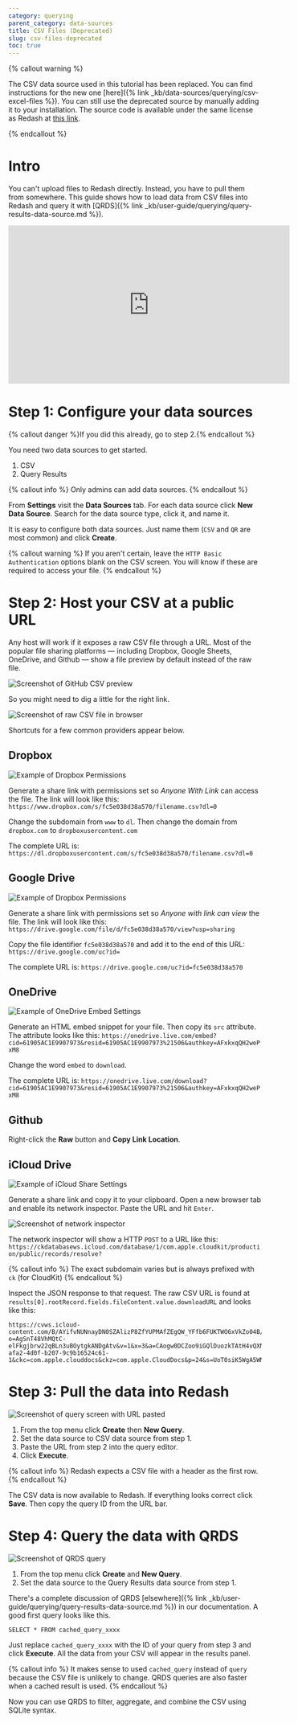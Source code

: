```yaml
---
category: querying
parent_category: data-sources
title: CSV Files (Deprecated)
slug: csv-files-deprecated
toc: true
---
```


{% callout warning %}

The CSV data source used in this tutorial has been replaced. You can find instructions for the new one [here]({% link _kb/data-sources/querying/csv-excel-files %}). You can still use the deprecated source by manually adding it to your installation. The source code is available under the same license as Redash at [this link](https://gist.github.com/susodapop/d367ff6c02f19ef4b9964e1042ca1d92).

{% endcallout %}

# Intro

You can't upload files to Redash directly. Instead, you have to pull them from
somewhere. This guide shows how to load data from CSV files into Redash and
query it with
[QRDS]({% link _kb/user-guide/querying/query-results-data-source.md %}).

<iframe width="560" height="315" src="https://www.youtube.com/embed/qL7hZ-SQmRo?controls=0" frameborder="0" allow="accelerometer; autoplay; encrypted-media; gyroscope; picture-in-picture" allowfullscreen></iframe>

# Step 1: Configure your data sources

{% callout danger %}If you did this already, go to step 2.{% endcallout %}

You need two data sources to get started.

1. CSV
2. Query Results

{% callout info %} Only admins can add data sources. {% endcallout %}

From **Settings** visit the **Data Sources** tab. For each data source click
**New Data Source**. Search for the data source type, click it, and name it.

It is easy to configure both data sources. Just name them (`CSV` and `QR` are
most common) and click **Create**.

{% callout warning %} If you aren't certain, leave the
`HTTP Basic Authentication` options blank on the CSV screen. You will know if
these are required to access your file. {% endcallout %}

# Step 2: Host your CSV at a public URL

Any host will work if it exposes a raw CSV file through a URL. Most of the
popular file sharing platforms — including Dropbox, Google Sheets, OneDrive, and
Github — show a file preview by default instead of the raw file.

![Screenshot of GitHub CSV preview](/assets/images/docs/gitbook/csv-preview.png)

So you might need to dig a little for the right link.

![Screenshot of raw CSV file in browser](/assets/images/docs/gitbook/raw-csv.png)

Shortcuts for a few common providers appear below.

## Dropbox

![Example of Dropbox Permissions](/assets/images/docs/gitbook/dropbox-share-settings.png)

Generate a share link with permissions set so _Anyone With Link_ can access the
file. The link will look like this:
`https://www.dropbox.com/s/fc5e038d38a570/filename.csv?dl=0`

Change the subdomain from `www` to `dl`. Then change the domain from
`dropbox.com` to `dropboxusercontent.com`

The complete URL is:
`https://dl.dropboxusercontent.com/s/fc5e038d38a570/filename.csv?dl=0`

## Google Drive

![Example of Dropbox Permissions](/assets/images/docs/gitbook/google-share-settings.png)

Generate a share link with permissions set so _Anyone with link can view_ the
file. The link will look like this:
`https://drive.google.com/file/d/fc5e038d38a570/view?usp=sharing`

Copy the file identifier `fc5e038d38a570` and add it to the end of this URL:
`https://drive.google.com/uc?id=`

The complete URL is: `https://drive.google.com/uc?id=fc5e038d38a570`

## OneDrive

![Example of OneDrive Embed Settings](/assets/images/docs/gitbook/onedrive-embed-settings.png)

Generate an HTML embed snippet for your file. Then copy its `src` attribute. The
attribute looks like this:
`https://onedrive.live.com/embed?cid=61905AC1E9907973&resid=61905AC1E9907973%21506&authkey=AFxkxqQH2wePxM8`

Change the word `embed` to `download`.

The complete URL is:
`https://onedrive.live.com/download?cid=61905AC1E9907973&resid=61905AC1E9907973%21506&authkey=AFxkxqQH2wePxM8`

## Github

Right-click the **Raw** button and **Copy Link Location**.

## iCloud Drive

![Example of iCloud Share Settings](/assets/images/docs/gitbook/icloud-share-settings.png)

Generate a share link and copy it to your clipboard. Open a new browser tab and
enable its network inspector. Paste the URL and hit `Enter`.

![Screenshot of network inspector](/assets/images/docs/gitbook/icloud-inspector.png)

The network inspector will show a HTTP `POST` to a URL like this:
`https://ckdatabasews.icloud.com/database/1/com.apple.cloudkit/production/public/records/resolve?`

{% callout info %} The exact subdomain varies but is always prefixed with `ck`
(for CloudKit) {% endcallout %}

Inspect the JSON response to that request. The raw CSV URL is found at
`results[0].rootRecord.fields.fileContent.value.downloadURL` and looks like
this:

```
https://cvws.icloud-content.com/B/AYifvNUNnayDN0SZAlizP8ZfYUPMAfZEgQW_YFfb6FUKTWO6xVkZo04B/${f}?o=AgSnT48VhMQtC-elFkgjbrw22qBLn3uBOytgkANDgAtv&v=1&x=3&a=CAogw0DCZoo9iGQlDuozkTAtH4vQXNvV5qk9j5g56uwuzaESHRDd_IWOgy4Y3dnhj4MuIgEAUgRfYUPMWgQZo04B&e=1581386329&k=Yc1Tyt4g4oKp6blXKa6yBA&fl=&r=b5089feb-afa2-4d0f-b207-9c9b16524c61-1&ckc=com.apple.clouddocs&ckz=com.apple.CloudDocs&p=24&s=UoT0siK5WgA5WNxN47jHUDlSzQo
```

# Step 3: Pull the data into Redash

![Screenshot of query screen with URL pasted](/assets/images/docs/gitbook/query-example.png)

1. From the top menu click **Create** then **New Query**.
2. Set the data source to CSV data source from step 1.
3. Paste the URL from step 2 into the query editor.
4. Click **Execute**.

{% callout info %} Redash expects a CSV file with a header as the first
row.{% endcallout %}

The CSV data is now available to Redash. If everything looks correct click
**Save**. Then copy the query ID from the URL bar.

# Step 4: Query the data with QRDS

![Screenshot of QRDS query](/assets/images/docs/gitbook/qrds-query-example.png)

1. From the top menu click **Create** and **New Query**.
2. Set the data source to the Query Results data source from step 1.

There's a complete discussion of QRDS
[elsewhere]({% link _kb/user-guide/querying/query-results-data-source.md %}) in
our documentation. A good first query looks like this.

```
SELECT * FROM cached_query_xxxx
```

Just replace `cached_query_xxxx` with the ID of your query from step 3 and click
**Execute**. All the data from your CSV will appear in the results panel.

{% callout info %} It makes sense to used `cached_query` instead of `query`
because the CSV file is unlikely to change. QRDS queries are also faster when a
cached result is used. {% endcallout %}

Now you can use QRDS to filter, aggregate, and combine the CSV using SQLite
syntax.

<!-- # Troubleshooting

It's rare to see errors once the data is successfully added to Redash in step 3. Most errors occur in step 2.

## My data is jumbled

![Example of jumbled data]()

Your CSV file is not formatted correctly. Common causes are CSV files with unescaped commas. Also confirm that the file is _valid_ CSV. Some systems export "CSV" files that are actually semicolon-delimited.

## I only see one row of data and it's all HTML

![Example of HTML data]()

Your URL from step 2 returns an HTML file instead of a CSV. Follow the instructions for common hosting providers in step 2. Otherwise, find the URL that lets you directly download the CSV file. -->
